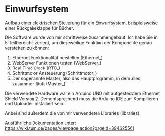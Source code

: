 # Einwurfsystem
Aufbau einer elektrischen Steuerung für ein Einwurfsystem, beispielsweise einer Rückgabeklappe für Bücher.

Die Software wurde von mir schrittweise zusammengebaut. Ich habe Sie in 5 Teilbereiche zerlegt, um die jeweilige Funktion der Komponente genau verstehen zu können: 

1. Ethernet Funktionalität herstellen (Ethernet_)
2. WebServer Funktionen testen (WebServer_)
3. Real Time Clock (RTC_)
4. Schrittmotor Ansteuerung (Schrittmotor_)
5. Der sogenannte Master, also das Hauptprogramm, in dem alles zusammen läuft (Master_)

Die verwendete Hardware war ein Arduino UNO mit aufgestecktem Ethernet Shield Version 2.
Dementsprechend muss die Arduino IDE zum Kompilieren und Uploaden installiert sein.

Anbei sind außerdem die von mir verwendeten Libraries (libraries)

Ausführliche Dokumentation unter: https://wiki.tum.de/pages/viewpage.action?pageId=394625561
